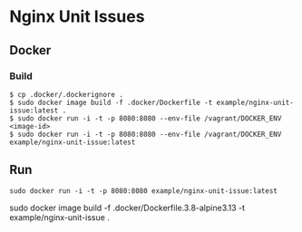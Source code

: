 # Nginx Unit Issues

## Docker

### Build

```
$ cp .docker/.dockerignore .
$ sudo docker image build -f .docker/Dockerfile -t example/nginx-unit-issue:latest .
$ sudo docker run -i -t -p 8080:8080 --env-file /vagrant/DOCKER_ENV <image-id>
$ sudo docker run -i -t -p 8080:8080 --env-file /vagrant/DOCKER_ENV example/nginx-unit-issue:latest
```

## Run

```
sudo docker run -i -t -p 8080:8080 example/nginx-unit-issue:latest
```

sudo docker image build -f .docker/Dockerfile.3.8-alpine3.13 -t example/nginx-unit-issue .